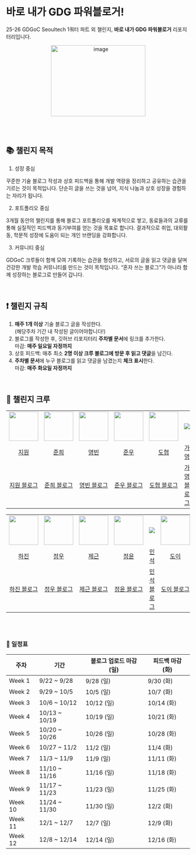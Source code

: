 # 바로 내가 GDG 파워블로거!
25-26 GDGoC Seoultech 1쿼터 파트 외 챌린지, **바로 내가 GDG 파워블로거** 리포지터리입니다.

<p align="center">
  <img width="259" height="194" alt="image" src="https://github.com/user-attachments/assets/36b571b0-590e-4d2f-84d2-7587748b6b4a" />
</p>

<br><br>

## 📚 챌린지 목적

1. 성장 중심

꾸준한 기술 블로그 작성과 상호 피드백을 통해 개발 역량을 정리하고 공유하는 습관을 기르는 것이 목적입니다.
단순히 글을 쓰는 것을 넘어, 지식 나눔과 상호 성장을 경험하는 자리가 됩니다.

2. 포트폴리오 중심

3개월 동안의 챌린지를 통해 블로그 포트폴리오를 체계적으로 쌓고, 동료들과의 교류를 통해 실질적인 피드백과 동기부여를 얻는 것을 목표로 합니다.
결과적으로 취업, 대외활동, 학문적 성장에 도움이 되는 개인 브랜딩을 강화합니다.

3) 커뮤니티 중심

GDGoC 크루들이 함께 모여 기록하는 습관을 형성하고, 서로의 글을 읽고 댓글을 달며 건강한 개발 학습 커뮤니티를 만드는 것이 목적입니다.
“혼자 쓰는 블로그”가 아니라 함께 성장하는 블로그로 만들어 갑니다.

<br>

## ❗️ 챌린지 규칙

1. **매주 1개 이상** 기술 블로그 글을 작성한다.<br>
   (해당주차 기간 내 작성된 글이어야합니다!)
2. 블로그를 작성한 후, 깃허브 리포지터리 **주차별 문서**에 링크를 추가한다.<br>
   마감: **매주 일요일 자정까지**
3. 상호 피드백: 매추 최소 **2명 이상 크루 블로그에 방문 후 읽고 댓글**을 남긴다.
4. **주차별 문서**에 누구 블로그를 읽고 댓글을 남겼는지 **체크 표시**한다.<br>
   마감: **매주 화요일 자정까지**

<br>

## 🤸 챌린지 크루

<table align="center">
<tr align="center">
  <td width="150"><img src="https://avatars.githubusercontent.com/orieasy1" width="80"></td>
  <td width="150"><img src="https://avatars.githubusercontent.com/kjuni1914" width="80"></td>
  <td width="150"><img src="https://avatars.githubusercontent.com/lzcuro" width="80"></td>
  <td width="150"><img src="https://avatars.githubusercontent.com/MelonChicken" width="80"></td>
  <td width="150"><img src="https://avatars.githubusercontent.com/dohyeoplim" width="80"></td>
  <td width="150"><img src="https://via.placeholder.com/80x80?text=No+Img"></td>
</tr>

<tr align="center">
  <td><a href="https://github.com/orieasy1">지원</a></td>
  <td><a href="https://github.com/kjuni1914">준희</a></td>
  <td><a href="https://github.com/lzcuro">영빈</a></td>
  <td><a href="https://github.com/MelonChicken">준우</a></td>
  <td><a href="https://github.com/dohyeoplim">도협</a></td>
  <td><a href="https://github.com/">가영</a></td>
</tr>

<tr align="center">
  <td><a href="https://easy1nhard2.tistory.com/">지원 블로그</a></td>
  <td><a href="">준희 블로그</a></td>
  <td><a href="">영빈 블로그</a></td>
  <td><a href="">준우 블로그</a></td>
  <td><a href="">도협 블로그</a></td>
  <td><a href="">가영 블로그</a></td>
</tr>
</table>

<table align="center">
<tr align="center">
  <td width="150"><img src="https://avatars.githubusercontent.com/hajinki" width="80"></td>
  <td width="150"><img src="https://avatars.githubusercontent.com/yeomine" width="80"></td>
  <td width="150"><img src="https://avatars.githubusercontent.com/ChooJG" width="80"></td>
  <td width="150"><img src="https://avatars.githubusercontent.com/itisyijy" width="80"></td>
  <td width="150"><img src="https://via.placeholder.com/80x80?text=No+Img"></td>
  <td width="150"><img src="https://avatars.githubusercontent.com/kimm00" width="80"></td>
</tr>

<tr align="center">
  <td><a href="https://github.com/hajinki">하진</a></td>
  <td><a href="https://github.com/yeomine">정우</a></td>
  <td><a href="https://github.com/ChooJG">제근</a></td>
  <td><a href="https://github.com/itisyijy">정윤</a></td>
  <td><a href="https://github.com/">민석</a></td>
  <td><a href="https://github.com/kimm00">도이</a></td>
</tr>

<tr align="center">
  <td><a href="">하진 블로그</a></td>
  <td><a href="">정우 블로그</a></td>
  <td><a href="">제근 블로그</a></td>
  <td><a href="">정윤 블로그</a></td>
  <td><a href="">민석 블로그</a></td>
  <td><a href="">도이 블로그</a></td>
</tr>
</table>

<br>

<br>

### 📅 일정표

| 주차 | 기간 | 블로그 업로드 마감 (일) | 피드백 마감 (화) |
|------|------|-----------------------|-----------------|
| Week 1 | 9/22 ~ 9/28 | 9/28 (일) | 9/30 (화) |
| Week 2 | 9/29 ~ 10/5 | 10/5 (일) | 10/7 (화) |
| Week 3 | 10/6 ~ 10/12 | 10/12 (일) | 10/14 (화) |
| Week 4 | 10/13 ~ 10/19 | 10/19 (일) | 10/21 (화) |
| Week 5 | 10/20 ~ 10/26 | 10/26 (일) | 10/28 (화) |
| Week 6 | 10/27 ~ 11/2 | 11/2 (일) | 11/4 (화) |
| Week 7 | 11/3 ~ 11/9 | 11/9 (일) | 11/11 (화) |
| Week 8 | 11/10 ~ 11/16 | 11/16 (일) | 11/18 (화) |
| Week 9 | 11/17 ~ 11/23 | 11/23 (일) | 11/25 (화) |
| Week 10 | 11/24 ~ 11/30 | 11/30 (일) | 12/2 (화) |
| Week 11 | 12/1 ~ 12/7 | 12/7 (일) | 12/9 (화) |
| Week 12 | 12/8 ~ 12/14 | 12/14 (일) | 12/16 (화) |
